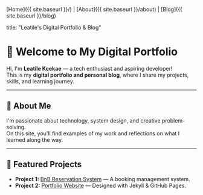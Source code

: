 [Home]({{ site.baseurl }}/) | [About]({{ site.baseurl }}/about) | [Blog]({{ site.baseurl }}/blog)

title: "Leatile's Digital Portfolio & Blog" 

# 👋 Welcome to My Digital Portfolio

Hi, I'm **Leatile Keekae** — a tech enthusiast and aspiring developer!  
This is my **digital portfolio and personal blog**, where I share my projects, skills, and learning journey.

---

## 🧠 About Me
I'm passionate about technology, system design, and creative problem-solving.  
On this site, you'll find examples of my work and reflections on what I learned along the way.

---

## 💼 Featured Projects
- **Project 1:** [BnB Reservation System](#) — A booking management system.  
- **Project 2:** [Portfolio Website](#) — Designed with Jekyll & GitHub Pages.  




